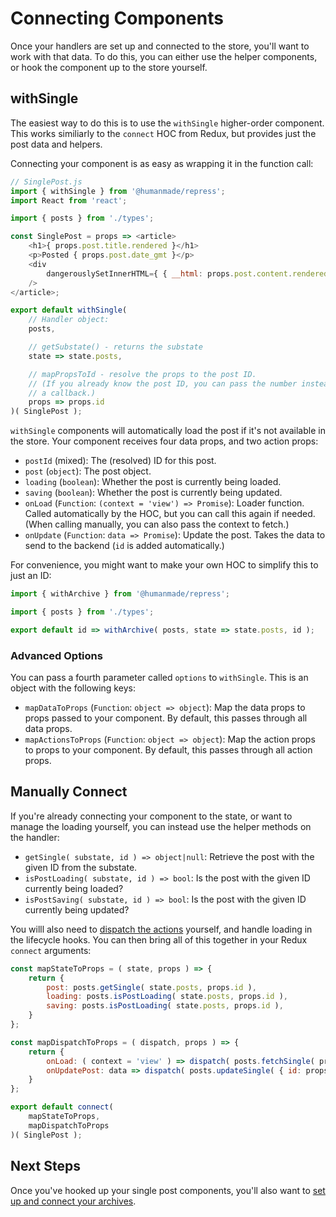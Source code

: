 # Connecting Components

Once your handlers are set up and connected to the store, you'll want to work with that data. To do this, you can either use the helper components, or hook the component up to the store yourself.


## withSingle

The easiest way to do this is to use the `withSingle` higher-order component. This works similiarly to the `connect` HOC from Redux, but provides just the post data and helpers.

Connecting your component is as easy as wrapping it in the function call:

```js
// SinglePost.js
import { withSingle } from '@humanmade/repress';
import React from 'react';

import { posts } from './types';

const SinglePost = props => <article>
	<h1>{ props.post.title.rendered }</h1>
	<p>Posted { props.post.date_gmt }</p>
	<div
		dangerouslySetInnerHTML={ { __html: props.post.content.rendered } }
	/>
</article>;

export default withSingle(
	// Handler object:
	posts,

	// getSubstate() - returns the substate
	state => state.posts,

	// mapPropsToId - resolve the props to the post ID.
	// (If you already know the post ID, you can pass the number instead of
	// a callback.)
	props => props.id
)( SinglePost );
```

`withSingle` components will automatically load the post if it's not available in the store. Your component receives four data props, and two action props:

* `postId` (mixed): The (resolved) ID for this post.
* `post` (`object`): The post object.
* `loading` (`boolean`): Whether the post is currently being loaded.
* `saving` (`boolean`): Whether the post is currently being updated.
* `onLoad` (`Function`: `(context = 'view') => Promise`): Loader function. Called automatically by the HOC, but you can call this again if needed. (When calling manually, you can also pass the context to fetch.)
* `onUpdate` (`Function`: `data => Promise`): Update the post. Takes the data to send to the backend (`id` is added automatically.)

For convenience, you might want to make your own HOC to simplify this to just an ID:

```js
import { withArchive } from '@humanmade/repress';

import { posts } from './types';

export default id => withArchive( posts, state => state.posts, id );
```


### Advanced Options

You can pass a fourth parameter called `options` to `withSingle`. This is an object with the following keys:

* `mapDataToProps` (`Function`: `object => object`): Map the data props to props passed to your component. By default, this passes through all data props.
* `mapActionsToProps` (`Function`: `object => object`): Map the action props to props to your component. By default, this passes through all action props.


## Manually Connect

If you're already connecting your component to the state, or want to manage the loading yourself, you can instead use the helper methods on the handler:

* `getSingle( substate, id ) => object|null`: Retrieve the post with the given ID from the substate.
* `isPostLoading( substate, id ) => bool`: Is the post with the given ID currently being loaded?
* `isPostSaving( substate, id ) => bool`: Is the post with the given ID currently being updated?

You willl also need to [dispatch the actions](actions.md) yourself, and handle loading in the lifecycle hooks. You can then bring all of this together in your Redux `connect` arguments:

```js
const mapStateToProps = ( state, props ) => {
	return {
		post: posts.getSingle( state.posts, props.id ),
		loading: posts.isPostLoading( state.posts, props.id ),
		saving: posts.isPostLoading( state.posts, props.id ),
	}
};

const mapDispatchToProps = ( dispatch, props ) => {
	return {
		onLoad: ( context = 'view' ) => dispatch( posts.fetchSingle( props.id ) ),
		onUpdatePost: data => dispatch( posts.updateSingle( { id: props.id, ...data } ) ),
	}
};

export default connect(
	mapStateToProps,
	mapDispatchToProps
)( SinglePost );
```

## Next Steps

Once you've hooked up your single post components, you'll also want to [set up and connect your archives](archives.md).
